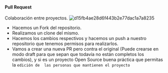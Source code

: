 #### Pull Request

Colaboración entre proyectos.
![d15fb4ae28d6f443b2e77dac1a7a8235](https://user-images.githubusercontent.com/22304957/83132934-7d030d00-a0b8-11ea-81e6-13659a32fe93.png)

- Hacemos un Fork del repositorio.
- Realizamos un clone del mismo.
- Hacemos los cambios respectivos y hacemos un push a nuestro repositorio 
  que tenemos permisos para realizarlos.
- Vamos a crear una nueva PR pero contra el original (Puede crearse en 
  modo draft para que sepan que todavía no están completos los cambios), y 
  si es un proyecto Open Source buena práctica que permitas la `edición de 
  las personas que mantienen el proyecto`
